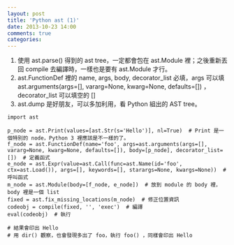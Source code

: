 ```yaml
---
layout: post
title: 'Python ast (1)'
date: 2013-10-23 14:00
comments: true
categories: 
---
```

1. 使用 ast.parse() 得到的 ast tree，一定都會包在 ast.Module 裡；之後重新丟回 compile 去編譯時，一樣也是要有 ast.Module 才行。
2. ast.FunctionDef 裡的 name, args, body, decorator_list 必填，args 可以填 ast.arguments(args=[], vararg=None, kwarg=None, defaults=[]) ，decorator_list 可以填空的 []
3. ast.dump 是好朋友，可以多加利用，看 Python 組出的 AST  tree。

```
import ast

p_node = ast.Print(values=[ast.Str(s='Hello')], nl=True)  # Print 是一個特別的 node，Python 3 裡應該是不一樣的了。
f_node = ast.FunctionDef(name='foo', args=ast.arguments(args=[], vararg=None, kwarg=None, defaults=[]), body=[p_node], decorator_list=[])  # 定義函式
e_node = ast.Expr(value=ast.Call(func=ast.Name(id='foo', ctx=ast.Load()), args=[], keywords=[], starargs=None, kwargs=None))  # 呼叫函式
m_node = ast.Module(body=[f_node, e_node])  # 放到 module 的 body 裡，body 裡是一個 list
fixed = ast.fix_missing_locations(m_node)  # 修正位置資訊
codeobj = compile(fixed, '', 'exec')  # 編譯
eval(codeobj)  # 執行

# 結果會印出 Hello
# 用 dir() 觀察，也會發現多出了 foo，執行 foo() ，同樣會印出 Hello
```
